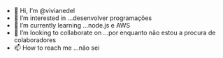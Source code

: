 - 👋 Hi, I’m @vivianedel
- 👀 I’m interested in ...desenvolver programações
- 🌱 I’m currently learning ...node.js e AWS
- 💞️ I’m looking to collaborate on ...por enquanto não estou a procura de colaboradores
- 📫 How to reach me ...não sei

<!---
vivianedel/vivianedel is a ✨ special ✨ repository because its `README.md` (this file) appears on your GitHub profile.
You can click the Preview link to take a look at your changes.
--->
